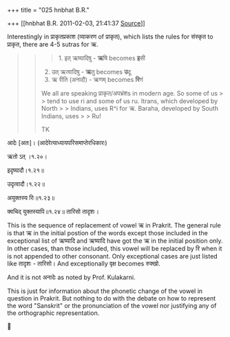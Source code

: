 +++
title = "025 hnbhat B.R."

+++
[[hnbhat B.R.	2011-02-03, 21:41:37 [Source](https://groups.google.com/g/bvparishat/c/4I0IFiOEIlU)]]



Interestingly in प्राकृतप्रकाश (व्याकरण of प्राकृत), which lists the rules for संस्कृत to प्राकृत, there are 4-5 sutras for ऋ.

> 
> > 
> > 
> > > 1\. इत् ऋष्यादिषु - **ऋ**षि becomes **इ**सी  
> > 2. उत् ऋत्वादिषु - **ऋ**तु becomes **उ**दू  
> > 3. ऋ रीति (अनादौ) - ऋणम् becomes **रि**णं  
> >   
> > We all are speaking प्राकृत/अपभ्रंशs in modern age. So some of us > > tend to use ri and some of us ru. Itrans, which developed by North > > Indians, uses R^i for ऋ. Baraha, developed by South Indians, uses > > Ru!  
> >   
> > TK  
> >   
> > 
> > 
> > 

  

आदेः \[अतः\]। (आदेरेत्याध्यायपरिसमाप्तेरधिकारः)

ऋतो ऽत् ।१.२०।

इदृष्यादौ।१.२१॥

उदृत्वादौ।१.२२॥

अयुक्तस्य रिः॥१.२३॥

क्वचिद् युक्तस्यापि॥१.२४॥ तारिसो तादृशः।

  

This is the sequence of replacement of vowel ऋ in Prakrit. The general rule is that ऋ in the initial postion of the words except those included in the exceptional list of ऋष्यादि and ऋष्यादि have got the ऋ in the initial position only. In other cases, than those included, this vowel will be replaced by रि when it is not appended to other consonant. Only exceptional cases are just listed like तादृशः - तारिसो। And exceptionally वृक्ष becomes रुक्खो.

  

And it is not अनादेः as noted by Prof. Kulakarni.

  

This is just for information about the phonetic change of the vowel in question in Prakrit. But nothing to do with the debate on how to represent the word "Sanskrit" or the pronunciation of the vowel nor justifying any of the orthographic representation.





